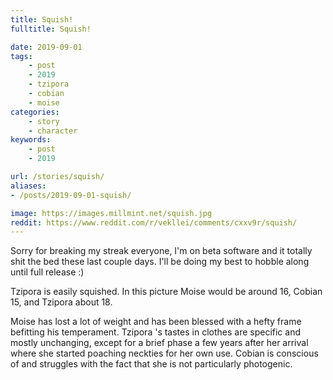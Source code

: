 ```yaml
---
title: Squish!
fulltitle: Squish!

date: 2019-09-01
tags:
    - post
    - 2019
    - tzipora
    - cobian
    - moise
categories:
    - story
    - character
keywords:
    - post
    - 2019

url: /stories/squish/
aliases:
- /posts/2019-09-01-squish/

image: https://images.millmint.net/squish.jpg
reddit: https://www.reddit.com/r/vekllei/comments/cxxv9r/squish/
---
```


Sorry for breaking my streak everyone, I'm on beta software and it totally shit the bed these last couple days. I'll be doing my best to hobble along until full release :)

Tzipora is easily squished. In this picture Moise would be around 16, Cobian 15, and Tzipora about 18.

Moise has lost a lot of weight and has been blessed with a hefty frame befitting his temperament. Tzipora 's tastes in clothes are specific and mostly unchanging, except for a brief phase a few years after her arrival where she started poaching neckties for her own use. Cobian is conscious of and struggles with the fact that she is not particularly photogenic.
